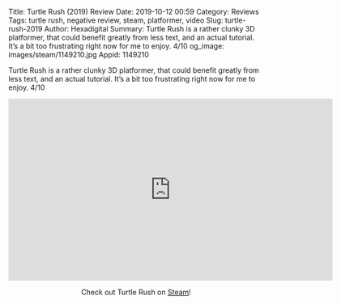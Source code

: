 Title: Turtle Rush (2019) Review
Date: 2019-10-12 00:59
Category: Reviews
Tags: turtle rush, negative review, steam, platformer, video
Slug: turtle-rush-2019
Author: Hexadigital
Summary: Turtle Rush is a rather clunky 3D platformer, that could benefit greatly from less text, and an actual tutorial. It’s a bit too frustrating right now for me to enjoy. 4/10
og_image: images/steam/1149210.jpg
Appid: 1149210

Turtle Rush is a rather clunky 3D platformer, that could benefit greatly from less text, and an actual tutorial. It’s a bit too frustrating right now for me to enjoy. 4/10

<center><iframe src="https://www.youtube.com/embed/z8DJ-xkfoek?feature=oembed" allow="accelerometer; autoplay; encrypted-media; gyroscope; picture-in-picture" width="640" height="360" frameborder="0"></iframe>

Check out Turtle Rush on [Steam](https://store.steampowered.com/app/1149210/?curator_clanid=34633900)!</center>